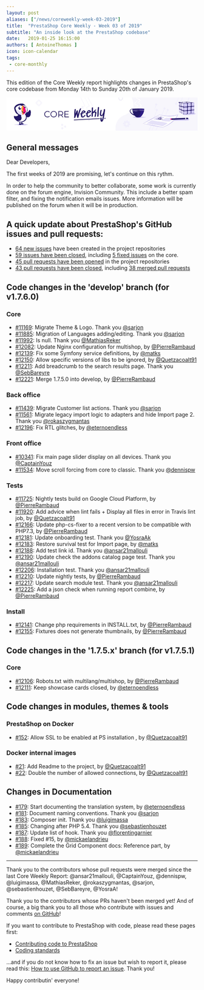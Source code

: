 ```yaml
---
layout: post
aliases: ["/news/coreweekly-week-03-2019"]
title:  "PrestaShop Core Weekly - Week 03 of 2019"
subtitle: "An inside look at the PrestaShop codebase"
date:   2019-01-25 16:15:00
authors: [ AntoineThomas ]
icon: icon-calendar
tags:
 - core-monthly
---
```


This edition of the Core Weekly report highlights changes in PrestaShop's core codebase from Monday 14th to Sunday 20th of January 2019.

![Core Weekly banner](/assets/images/2018/12/banner-core-weekly.jpg)


## General messages

Dear Developers,

The first weeks of 2019 are promising, let's continue on this rythm.

In order to help the community to better collaborate, some work is currently done on the forum engine, Invision Community. This include a better spam filter, and fixing the notification emails issues. More information will be published on the forum when it will be in production.


## A quick update about PrestaShop's GitHub issues and pull requests:

- [64 new issues](https://github.com/search?q=org%3APrestaShop+is%3Apublic++-repo%3Aprestashop%2Fprestashop.github.io++is%3Aissue+created%3A2019-01-14..2019-01-20) have been created in the project repositories
- [59 issues have been closed](https://github.com/search?q=org%3APrestaShop+is%3Apublic++-repo%3Aprestashop%2Fprestashop.github.io++is%3Aissue+closed%3A2019-01-14..2019-01-20), including [5 fixed issues](https://github.com/search?q=org%3APrestaShop+is%3Apublic++-repo%3Aprestashop%2Fprestashop.github.io++is%3Aissue+label%3Afixed+closed%3A2019-01-14..2019-01-20) on the core.
- [45 pull requests have been opened](https://github.com/search?q=org%3APrestaShop+is%3Apublic++-repo%3Aprestashop%2Fprestashop.github.io++is%3Apr+created%3A2019-01-14..2019-01-20) in the project repositories
- [43 pull requests have been closed](https://github.com/search?q=org%3APrestaShop+is%3Apublic++-repo%3Aprestashop%2Fprestashop.github.io++is%3Apr+closed%3A2019-01-14..2019-01-20), including [38 merged pull requests](https://github.com/search?q=org%3APrestaShop+is%3Apublic++-repo%3Aprestashop%2Fprestashop.github.io++is%3Apr+merged%3A2019-01-14..2019-01-20)

## Code changes in the 'develop' branch (for v1.7.6.0)

### Core

* [#11169](https://github.com/PrestaShop/PrestaShop/pull/11169): Migrate Theme & Logo. Thank you [@sarjon](https://github.com/sarjon)
* [#11885](https://github.com/PrestaShop/PrestaShop/pull/11885): Migration of Languages adding/editing. Thank you [@sarjon](https://github.com/sarjon)
* [#11992](https://github.com/PrestaShop/PrestaShop/pull/11992): Is null. Thank you [@MathiasReker](https://github.com/MathiasReker)
* [#12082](https://github.com/PrestaShop/PrestaShop/pull/12082): Update Nginx configuration for multishop, by [@PierreRambaud](https://github.com/PierreRambaud)
* [#12139](https://github.com/PrestaShop/PrestaShop/pull/12139): Fix some Symfony service definitions, by [@matks](https://github.com/matks)
* [#12150](https://github.com/PrestaShop/PrestaShop/pull/12150): Allow specific versions of libs to be ignored, by [@Quetzacoalt91](https://github.com/Quetzacoalt91)
* [#12211](https://github.com/PrestaShop/PrestaShop/pull/12211): Add breadcrumb to the search results page. Thank you [@SebBareyre](https://github.com/SebBareyre)
* [#12221](https://github.com/PrestaShop/PrestaShop/pull/12221): Merge 1.7.5.0 into develop, by [@PierreRambaud](https://github.com/PierreRambaud)


### Back office

* [#11439](https://github.com/PrestaShop/PrestaShop/pull/11439): Migrate Customer list actions. Thank you [@sarjon](https://github.com/sarjon)
* [#11561](https://github.com/PrestaShop/PrestaShop/pull/11561): Migrate legacy import logic to adapters and hide Import page 2. Thank you [@rokaszygmantas](https://github.com/rokaszygmantas)
* [#12196](https://github.com/PrestaShop/PrestaShop/pull/12196): Fix RTL glitches, by [@eternoendless](https://github.com/eternoendless)


### Front office

* [#10341](https://github.com/PrestaShop/PrestaShop/pull/10341): Fix main page slider display on all devices. Thank you [@CaptainYouz](https://github.com/CaptainYouz)
* [#11534](https://github.com/PrestaShop/PrestaShop/pull/11534): Move scroll forcing from core to classic. Thank you [@dennispw](https://github.com/dennispw)


### Tests

* [#11725](https://github.com/PrestaShop/PrestaShop/pull/11725): Nightly tests build on Google Cloud Platform, by [@PierreRambaud](https://github.com/PierreRambaud)
* [#11920](https://github.com/PrestaShop/PrestaShop/pull/11920): Add advice when lint fails + Display all files in error in Travis lint job, by [@Quetzacoalt91](https://github.com/Quetzacoalt91)
* [#12166](https://github.com/PrestaShop/PrestaShop/pull/12166): Update php-cs-fixer to a recent version to be compatible with PHP7.3, by [@PierreRambaud](https://github.com/PierreRambaud)
* [#12181](https://github.com/PrestaShop/PrestaShop/pull/12181): Update onboarding test. Thank you [@YosraAk](https://github.com/YosraAk)
* [#12183](https://github.com/PrestaShop/PrestaShop/pull/12183): Restore survival test for Import page, by [@matks](https://github.com/matks)
* [#12188](https://github.com/PrestaShop/PrestaShop/pull/12188): Add test link id. Thank you [@ansar21mallouli](https://github.com/ansar21mallouli)
* [#12190](https://github.com/PrestaShop/PrestaShop/pull/12190): Update check the addons catalog page test. Thank you [@ansar21mallouli](https://github.com/ansar21mallouli)
* [#12206](https://github.com/PrestaShop/PrestaShop/pull/12206): Installation test. Thank you [@ansar21mallouli](https://github.com/ansar21mallouli)
* [#12210](https://github.com/PrestaShop/PrestaShop/pull/12210): Update nightly tests, by [@PierreRambaud](https://github.com/PierreRambaud)
* [#12217](https://github.com/PrestaShop/PrestaShop/pull/12217): Update search module test. Thank you [@ansar21mallouli](https://github.com/ansar21mallouli)
* [#12225](https://github.com/PrestaShop/PrestaShop/pull/12225): Add a json check when running report combine, by [@PierreRambaud](https://github.com/PierreRambaud)


### Install

* [#12141](https://github.com/PrestaShop/PrestaShop/pull/12141): Change php requirements in INSTALL.txt, by [@PierreRambaud](https://github.com/PierreRambaud)
* [#12155](https://github.com/PrestaShop/PrestaShop/pull/12155): Fixtures does not generate thumbnails, by [@PierreRambaud](https://github.com/PierreRambaud)


## Code changes in the '1.7.5.x' branch (for v1.7.5.1)

### Core

* [#12106](https://github.com/PrestaShop/PrestaShop/pull/12106): Robots.txt with multilang/multishop, by [@PierreRambaud](https://github.com/PierreRambaud)
* [#12111](https://github.com/PrestaShop/PrestaShop/pull/12111): Keep showcase cards closed, by [@eternoendless](https://github.com/eternoendless)


## Code changes in modules, themes & tools

### PrestaShop on Docker

* [#152](https://github.com/PrestaShop/docker/pull/152):  Allow SSL to be enabled at PS installation , by [@Quetzacoalt91](https://github.com/Quetzacoalt91)


### Docker internal images

* [#21](https://github.com/PrestaShop/docker-internal-images/pull/21): Add Readme to the project, by [@Quetzacoalt91](https://github.com/Quetzacoalt91)
* [#22](https://github.com/PrestaShop/docker-internal-images/pull/22): Double the number of allowed connections, by [@Quetzacoalt91](https://github.com/Quetzacoalt91)


## Changes in Documentation

* [#179](https://github.com/PrestaShop/docs/pull/179): Start documenting the translation system, by [@eternoendless](https://github.com/eternoendless)
* [#181](https://github.com/PrestaShop/docs/pull/181): Document naming conventions. Thank you [@sarjon](https://github.com/sarjon)
* [#183](https://github.com/PrestaShop/docs/pull/183): Composer init. Thank you [@luigimassa](https://github.com/luigimassa)
* [#185](https://github.com/PrestaShop/docs/pull/185): Changing after PHP 5.4. Thank you [@sebastienhouzet](https://github.com/sebastienhouzet)
* [#187](https://github.com/PrestaShop/docs/pull/187): Update list of hook. Thank you [@florentingarnier](https://github.com/florentingarnier)
* [#188](https://github.com/PrestaShop/docs/pull/188): Fixed #15, by [@mickaelandrieu](https://github.com/mickaelandrieu)
* [#189](https://github.com/PrestaShop/docs/pull/189): Complete the Grid Component docs: Reference part, by [@mickaelandrieu](https://github.com/mickaelandrieu)


<hr />

Thank you to the contributors whose pull requests were merged since the last Core Weekly Report: @ansar21mallouli, @CaptainYouz, @dennispw,  @luigimassa, @MathiasReker, @rokaszygmantas, @sarjon, @sebastienhouzet, @SebBareyre, @YosraA!

Thank you to the contributors whose PRs haven't been merged yet! And of course, a big thank you to all those who contribute with issues and comments [on GitHub](https://github.com/PrestaShop/PrestaShop)!

If you want to contribute to PrestaShop with code, please read these pages first:

 * [Contributing code to PrestaShop](https://devdocs.prestashop.com/1.7/contribute/contribution-guidelines/)
 * [Coding standards](https://devdocs.prestashop.com/1.7/development/coding-standards/)

...and if you do not know how to fix an issue but wish to report it, please read this: [How to use GitHub to report an issue](https://devdocs.prestashop.com/1.7/contribute/contribute-reporting-issues/). Thank you!

Happy contributin' everyone!
